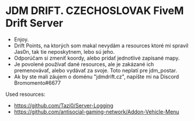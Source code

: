 # JDM DRIFT. CZECHOSLOVAK FiveM Drift Server
- Enjoy. 
- Drift Points, na ktorých som makal nevydám a resources ktoré mi spravil Jas0n, tak tie neposkytnem, lebo sú jeho.
- Odporúčam si zmeniť koordy, alebo pridať jednotlivé zapísané mapy.
- Je povolené používať dané resources, ale je zakázané ich premenovávať, alebo vydávať za svoje. Toto neplatí pre jdm_postar.
- Ak by ste mali záujem o doménu "jdmdrift.cz", napíšte mi na Discord Bromomento#6677

Used resources:
- https://github.com/Tazi0/Server-Logging
- https://github.com/antisocial-gaming-network/Addon-Vehicle-Menu 
